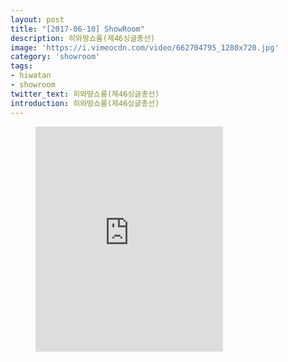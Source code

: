 ```yaml
---
layout: post
title: "[2017-06-10] ShowRoom"
description: 히와땅쇼룸(제46싱글총선)
image: 'https://i.vimeocdn.com/video/662704795_1280x720.jpg'
category: 'showroom'
tags:
- hiwatan
- showroom
twitter_text: 히와땅쇼룸(제46싱글총선)
introduction: 히와땅쇼룸(제46싱글총선)
---
```

<figure class="video_container">
<iframe src="https://player.vimeo.com/video/239669326" height="360" frameborder="0" webkitallowfullscreen mozallowfullscreen allowfullscreen></iframe>
</figure>
